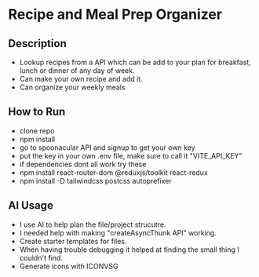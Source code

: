 # Recipe and Meal Prep Organizer

## Description

- Lookup recipes from a API which can be add to your plan for breakfast, lunch or dinner of any day of week.
- Can make your own recipe and add it.
- Can organize your weekly meals

## How to Run

- clone repo
- npm install
- go to spoonacular API and signup to get your own key
- put the key in your own .env file, make sure to call it "VITE_API_KEY"
- if dependencies dont all work try these
- npm install react-router-dom @reduxjs/toolkit react-redux
- npm install -D tailwindcss postcss autoprefixer


## AI Usage

- I use AI to help plan the file/project strucutre. 
- I needed help with making "createAsyncThunk API" working. 
- Create starter templates for files.
- When having trouble debugging it helped at finding the small thing I couldn't find.
- Generate icons with ICONVSG